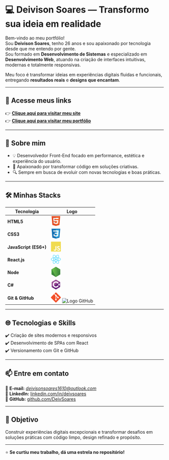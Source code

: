 <!-- # 💻 Deivison Soares — Transformo sua ideia em realidade  

Bem-vindo ao meu portfólio!  
Sou **Deivison Soares**, tenho 26 anos e sou apaixonado por tecnologia desde que me entendo por gente.  
Sou formado em **Desenvolvimento de Sistemas** e especializado em **Desenvolvimento Web**, atuando na criação de interfaces intuitivas, modernas e totalmente responsivas.  

Meu foco é transformar ideias em experiências digitais fluidas e funcionais, entregando **resultados reais** e **designs que encantam**.  

---

## 🚀 Acesse meus links  
👉 **[Clique aqui para visitar meu site](https://deivsoares.github.io/dvsweb/)**  
👉 **[Clique aqui para visitar meu portfólio](https://deivsoares.github.io/Portfolio/)**  

---

## 🧠 Sobre mim  
- 💡 Desenvolvedor Front-End focado em performance, estética e experiência do usuário.  
- 🧩 Apaixonado por transformar código em soluções criativas.  
- 🔍 Sempre em busca de evoluir com novas tecnologias e boas práticas.  

---

## 🛠️ Minhas Stacks  

| Tecnologia | Logo |
|-------------|------|
| **HTML5** | 🟧 |
| **CSS3** | 🟦 |
| **JavaScript (ES6+)** | 🟨 |
| **React.js** | ⚛️ |
| **C#** | 🟣 |
| **Git & GitHub** | 🔴 ⚫ |

---

## 🌐 Tecnologias e Skills  
✔️ Criação de sites modernos e responsivos  
✔️ Desenvolvimento de SPAs com React  
✔️ Versionamento com Git e GitHub  


---

## 📫 Entre em contato  

📩 **E-mail:** *deivisonsoares1610@outlook.com*  
🔗 **LinkedIn:** [linkedin.com/in/deivsoares](https://www.linkedin.com/in/deivsoares-dev/)  
🐙 **GitHub:** [github.com/DeivSoares](https://github.com/DeivSoares)  

---

## 🎯 Objetivo  
Construir experiências digitais excepcionais e transformar desafios em soluções práticas com código limpo, design refinado e propósito.  

---

⭐ **Se curtiu meu trabalho, dá uma estrela no repositório!**   -->



# 💻 Deivison Soares — Transformo sua ideia em realidade  

Bem-vindo ao meu portfólio!  
Sou **Deivison Soares**, tenho 26 anos e sou apaixonado por tecnologia desde que me entendo por gente.  
Sou formado em **Desenvolvimento de Sistemas** e especializado em **Desenvolvimento Web**, atuando na criação de interfaces intuitivas, modernas e totalmente responsivas.  

Meu foco é transformar ideias em experiências digitais fluidas e funcionais, entregando **resultados reais** e **designs que encantam**.  

---

## 🚀 Acesse meus links  
👉 **[Clique aqui para visitar meu site](https://deivsoares.github.io/dvsweb/)**  
👉 **[Clique aqui para visitar meu portfólio](https://deivsoares.github.io/Portfolio/)**  

---

## 🧠 Sobre mim  
- 💡 Desenvolvedor Front-End focado em performance, estética e experiência do usuário.  
- 🧩 Apaixonado por transformar código em soluções criativas.  
- 🔍 Sempre em busca de evoluir com novas tecnologias e boas práticas.  

---

## 🛠️ Minhas Stacks  

| Tecnologia | Logo |
|-------------|------|
| **HTML5** | <img src="https://raw.githubusercontent.com/devicons/devicon/master/icons/html5/html5-original.svg" alt="Logo HTML" width="32"/>|
| **CSS3** | <img src="https://raw.githubusercontent.com/devicons/devicon/master/icons/css3/css3-original.svg" alt="Logo CSS" width="32"/>|
| **JavaScript (ES6+)** | <img src="https://raw.githubusercontent.com/devicons/devicon/master/icons/javascript/javascript-plain.svg" alt="Logo JS" width="32"/>|
| **React.js** | <img src="https://raw.githubusercontent.com/devicons/devicon/master/icons/react/react-original.svg" alt="Logo React" width="32"/>|
| **Node** | <img src="https://raw.githubusercontent.com/devicons/devicon/master/icons/nodejs/nodejs-original.svg" alt="Logo Node" width="32"/>|
| **C#** | <img src="https://raw.githubusercontent.com/devicons/devicon/master/icons/csharp/csharp-original.svg" alt="Logo CSharp" width="32"/>|
| **Git & GitHub** | <img src="https://raw.githubusercontent.com/devicons/devicon/master/icons/git/git-original.svg" alt="Logo Git" width="32"/> <img src="https://github.githubassets.com/favicons/favicon-dark.svg" alt="Logo GitHub" width="32"/>|

---

## 🌐 Tecnologias e Skills  
✔️ Criação de sites modernos e responsivos  
✔️ Desenvolvimento de SPAs com React  
✔️ Versionamento com Git e GitHub  


---

## 📫 Entre em contato  

📩 **E-mail:** *deivisonsoares1610@outlook.com*  
🔗 **LinkedIn:** [linkedin.com/in/deivsoares](https://www.linkedin.com/in/deivsoares-dev/)  
🐙 **GitHub:** [github.com/DeivSoares](https://github.com/DeivSoares)  

---

## 🎯 Objetivo  
Construir experiências digitais excepcionais e transformar desafios em soluções práticas com código limpo, design refinado e propósito.  

---

⭐ **Se curtiu meu trabalho, dá uma estrela no repositório!**  
